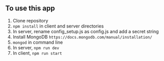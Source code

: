 ## To use this app

1) Clone repository <br />
2) `npm install` in client and server directories <br />
3) In server, rename config_setup.js as config.js and add a secret string
4) Install MongoDB `https://docs.mongodb.com/manual/installation/` <br />
5) `mongod` in command line <br />
6) In server, `npm run dev` <br />
7) In client, `npm run start` <br />
